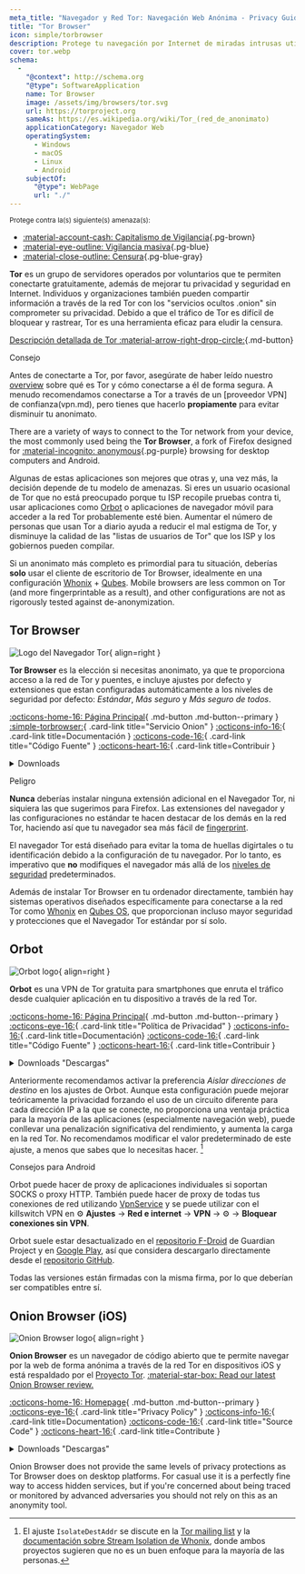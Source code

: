 ```yaml
---
meta_title: "Navegador y Red Tor: Navegación Web Anónima - Privacy Guides"
title: "Tor Browser"
icon: simple/torbrowser
description: Protege tu navegación por Internet de miradas intrusas utilizando la red Tor, una red segura que elude la censura.
cover: tor.webp
schema:
  - 
    "@context": http://schema.org
    "@type": SoftwareApplication
    name: Tor Browser
    image: /assets/img/browsers/tor.svg
    url: https://torproject.org
    sameAs: https://es.wikipedia.org/wiki/Tor_(red_de_anonimato)
    applicationCategory: Navegador Web
    operatingSystem:
      - Windows
      - macOS
      - Linux
      - Android
    subjectOf:
      "@type": WebPage
      url: "./"
---
```


<small>Protege contra la(s) siguiente(s) amenaza(s):</small>

- [:material-account-cash: Capitalismo de Vigilancia](basics/common-threats.md#surveillance-as-a-business-model ""){.pg-brown}
- [:material-eye-outline: Vigilancia masiva](basics/common-threats.md#mass-surveillance-programs ""){.pg-blue}
- [:material-close-outline: Censura](basics/common-threats.md#avoiding-censorship ""){.pg-blue-gray}

**Tor** es un grupo de servidores operados por voluntarios que te permiten conectarte gratuitamente, además de mejorar tu privacidad y seguridad en Internet. Individuos y organizaciones también pueden compartir información a través de la red Tor con los "servicios ocultos .onion" sin comprometer su privacidad. Debido a que el tráfico de Tor es difícil de bloquear y rastrear, Tor es una herramienta eficaz para eludir la censura.

[Descripción detallada de Tor :material-arrow-right-drop-circle:](advanced/tor-overview.md ""){.md-button}

<div class="admonition tip" markdown>
<p class="admonition-title">Consejo</p>

Antes de conectarte a Tor, por favor, asegúrate de haber leído nuestro [overview](advanced/tor-overview.md) sobre qué es Tor y cómo conectarse a él de forma segura. A menudo recomendamos conectarse a Tor a través de un [proveedor VPN] de confianza(vpn.md), pero tienes que hacerlo **propiamente** para evitar disminuir tu anonimato.

</div>

There are a variety of ways to connect to the Tor network from your device, the most commonly used being the **Tor Browser**, a fork of Firefox designed for [:material-incognito: anonymous](basics/common-threats.md#anonymity-vs-privacy ""){.pg-purple} browsing for desktop computers and Android.

Algunas de estas aplicaciones son mejores que otras y, una vez más, la decisión depende de tu modelo de amenazas. Si eres un usuario ocasional de Tor que no está preocupado porque tu ISP recopile pruebas contra ti, usar aplicaciones como [Orbot](#orbot) o aplicaciones de navegador móvil para acceder a la red Tor probablemente esté bien. Aumentar el número de personas que usan Tor a diario ayuda a reducir el mal estigma de Tor, y disminuye la calidad de las "listas de usuarios de Tor" que los ISP y los gobiernos pueden compilar.

Si un anonimato más completo es primordial para tu situación, deberías **solo** usar el cliente de escritorio de Tor Browser, idealmente en una configuración [Whonix](desktop.md#whonix) + [Qubes](desktop.md#qubes-os). Mobile browsers are less common on Tor (and more fingerprintable as a result), and other configurations are not as rigorously tested against de-anonymization.

## Tor Browser

<div class="admonition recommendation" markdown>

![Logo del Navegador Tor](assets/img/browsers/tor.svg){ align=right }

**Tor Browser** es la elección si necesitas anonimato, ya que te proporciona acceso a la red de Tor y puentes, e incluye ajustes por defecto y extensiones que estan configuradas automáticamente a los niveles de seguridad por defecto: *Estándar*, *Más seguro* y *Más seguro de todos*.

[:octicons-home-16: Página Principal](https://torproject.org){ .md-button .md-button--primary }
[:simple-torbrowser:](http://2gzyxa5ihm7nsggfxnu52rck2vv4rvmdlkiu3zzui5du4xyclen53wid.onion){ .card-link title="Servicio Onion" }
[:octicons-info-16:](https://tb-manual.torproject.org){ .card-link title=Documentación }
[:octicons-code-16:](https://gitlab.torproject.org/tpo/applications/tor-browser){ .card-link title="Código Fuente" }
[:octicons-heart-16:](https://donate.torproject.org){ .card-link title=Contribuir }

<details class="downloads" markdown>
<summary>Downloads</summary>

- [:simple-googleplay: Google Play](https://play.google.com/store/apps/details?id=org.torproject.torbrowser)
- [:simple-android: Android](https://torproject.org/download/#android)
- [:fontawesome-brands-windows: Windows](https://torproject.org/download)
- [:simple-apple: macOS](https://torproject.org/download)
- [:simple-linux: Linux](https://torproject.org/download)

</details>

</div>

<div class="admonition danger" markdown>
<p class="admonition-title">Peligro</p>

**Nunca** deberías instalar ninguna extensión adicional en el Navegador Tor, ni siquiera las que sugerimos para Firefox. Las extensiones del navegador y las configuraciones no estándar te hacen destacar de los demás en la red Tor, haciendo así que tu navegador sea más fácil de [fingerprint](https://support.torproject.org/glossary/browser-fingerprinting).

</div>

El navegador Tor está diseñado para evitar la toma de huellas digirtales o tu identificación debido a la configuración de tu navegador. Por lo tanto, es imperativo que **no** modifiques el navegador más allá de los [niveles de seguridad](https://tb-manual.torproject.org/security-settings) predeterminados.

Además de instalar Tor Browser en tu ordenador directamente, también hay sistemas operativos diseñados específicamente para conectarse a la red Tor como [Whonix](desktop.md#whonix) en [Qubes OS](desktop.md#qubes-os), que proporcionan incluso mayor seguridad y protecciones que el Navegador Tor estándar por sí solo.

## Orbot

<div class="admonition recommendation" markdown>

![Orbot logo](assets/img/self-contained-networks/orbot.svg){ align=right }

**Orbot** es una VPN de Tor gratuita para smartphones que enruta el tráfico desde cualquier aplicación en tu dispositivo a través de la red Tor.

[:octicons-home-16: Página Principal](https://orbot.app){ .md-button .md-button--primary }
[:octicons-eye-16:](https://orbot.app/privacy-policy){ .card-link title="Política de Privacidad" }
[:octicons-info-16:](https://orbot.app/faqs){ .card-link title=Documentación}
[:octicons-code-16:](https://orbot.app/code){ .card-link title="Código Fuente" }
[:octicons-heart-16:](https://orbot.app/donate){ .card-link title=Contribuir }

<details class="downloads" markdown>
<summary>Downloads "Descargas"</summary>

- [:simple-googleplay: Google Play](https://play.google.com/store/apps/details?id=org.torproject.android)
- [:simple-appstore: App Store](https://apps.apple.com/app/id1609461599)
- [:simple-github: GitHub](https://github.com/guardianproject/orbot/releases)

</details>

</div>

Anteriormente recomendamos activar la preferencia *Aislar direcciones de destino* en los ajustes de Orbot. Aunque esta configuración puede mejorar teóricamente la privacidad forzando el uso de un circuito diferente para cada dirección IP a la que se conecte, no proporciona una ventaja práctica para la mayoría de las aplicaciones (especialmente navegación web), puede conllevar una penalización significativa del rendimiento, y aumenta la carga en la red Tor. No recomendamos modificar el valor predeterminado de este ajuste, a menos que sabes que lo necesitas hacer. [^1]

<div class="admonition tip" markdown>
<p class="admonition-title">Consejos para Android</p>

Orbot puede hacer de proxy de aplicaciones individuales si soportan SOCKS o proxy HTTP. También puede hacer de proxy de todas tus conexiones de red utilizando [VpnService](https://developer.android.com/reference/android/net/VpnService) y se puede utilizar con el killswitch VPN en :gear: **Ajustes** → **Red e internet** → **VPN** → :gear: → **Bloquear conexiones sin VPN**.

Orbot suele estar desactualizado en el [repositorio F-Droid](https://guardianproject.info/fdroid) de Guardian Project y en [Google Play](https://play.google.com/store/apps/details?id=org.torproject.android), así que considera descargarlo directamente desde el [repositorio GitHub](https://github.com/guardianproject/orbot/releases).

Todas las versiones están firmadas con la misma firma, por lo que deberían ser compatibles entre sí.

</div>

## Onion Browser (iOS)

<div class="admonition recommendation" markdown>

![Onion Browser logo](assets/img/self-contained-networks/onion_browser.svg){ align=right }

**Onion Browser** es un navegador de código abierto que te permite navegar por la web de forma anónima a través de la red Tor en dispositivos iOS y está respaldado por el [Proyecto Tor](https://support.torproject.org/glossary/onion-browser). [:material-star-box: Read our latest Onion Browser review.](/articles/2024/09/18/onion-browser-review/)

[:octicons-home-16: Homepage](https://onionbrowser.com){ .md-button .md-button--primary }
[:octicons-eye-16:](https://onionbrowser.com/privacy-policy){ .card-link title="Privacy Policy" }
[:octicons-info-16:](https://onionbrowser.com/faqs){ .card-link title=Documentation}
[:octicons-code-16:](https://github.com/OnionBrowser/OnionBrowser){ .card-link title="Source Code" }
[:octicons-heart-16:](https://onionbrowser.com/donate){ .card-link title=Contribute }

<details class="downloads" markdown>
<summary>Downloads "Descargas"</summary>

- [:simple-appstore: App Store](https://apps.apple.com/app/id519296448)

</details>

</div>

Onion Browser does not provide the same levels of privacy protections as Tor Browser does on desktop platforms. For casual use it is a perfectly fine way to access hidden services, but if you're concerned about being traced or monitored by advanced adversaries you should not rely on this as an anonymity tool.

[^1]: El ajuste `IsolateDestAddr` se discute en la [Tor mailing list](https://lists.torproject.org/pipermail/tor-talk/2012-May/024403.html) y la [documentación sobre Stream Isolation de Whonix](https://whonix.org/wiki/Stream_Isolation), donde ambos proyectos sugieren que no es un buen enfoque para la mayoría de las personas.
